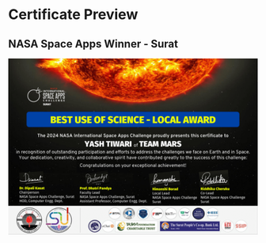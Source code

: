 # Certificate Preview

## NASA Space Apps Winner - Surat 
![Yash Tiwari - Team Mars](https://github.com/ctrly4sh/Certifiactes/blob/main/Yash%20Tiwari%20-%20Team%20Mars.png?raw=true)
